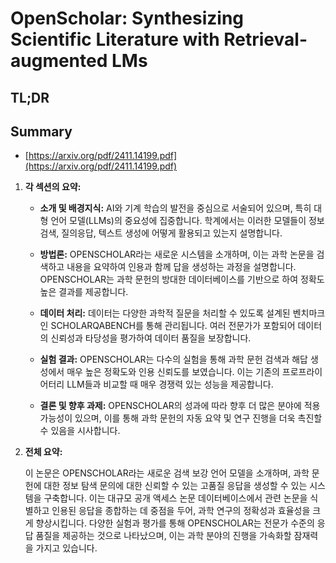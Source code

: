 # OpenScholar: Synthesizing Scientific Literature with Retrieval-augmented LMs
## TL;DR
## Summary
- [https://arxiv.org/pdf/2411.14199.pdf](https://arxiv.org/pdf/2411.14199.pdf)

1. **각 섹션의 요약:**

   - **소개 및 배경지식:**
     AI와 기계 학습의 발전을 중심으로 서술되어 있으며, 특히 대형 언어 모델(LLMs)의 중요성에 집중합니다. 학계에서는 이러한 모델들이 정보 검색, 질의응답, 텍스트 생성에 어떻게 활용되고 있는지 설명합니다.

   - **방법론:**
     OPENSCHOLAR라는 새로운 시스템을 소개하며, 이는 과학 논문을 검색하고 내용을 요약하여 인용과 함께 답을 생성하는 과정을 설명합니다. OPENSCHOLAR는 과학 문헌의 방대한 데이터베이스를 기반으로 하여 정확도 높은 결과를 제공합니다.

   - **데이터 처리:**
     데이터는 다양한 과학적 질문을 처리할 수 있도록 설계된 벤치마크인 SCHOLARQABENCH를 통해 관리됩니다. 여러 전문가가 포함되어 데이터의 신뢰성과 타당성을 평가하여 데이터 품질을 보장합니다.

   - **실험 결과:**
     OPENSCHOLAR는 다수의 실험을 통해 과학 문헌 검색과 해답 생성에서 매우 높은 정확도와 인용 신뢰도를 보였습니다. 이는 기존의 프로프라이어터리 LLM들과 비교할 때 매우 경쟁력 있는 성능을 제공합니다.

   - **결론 및 향후 과제:**
     OPENSCHOLAR의 성과에 따라 향후 더 많은 분야에 적용 가능성이 있으며, 이를 통해 과학 문헌의 자동 요약 및 연구 진행을 더욱 촉진할 수 있음을 시사합니다.

2. **전체 요약:**

   이 논문은 OPENSCHOLAR라는 새로운 검색 보강 언어 모델을 소개하며, 과학 문헌에 대한 정보 탐색 문의에 대한 신뢰할 수 있는 고품질 응답을 생성할 수 있는 시스템을 구축합니다. 이는 대규모 공개 액세스 논문 데이터베이스에서 관련 논문을 식별하고 인용된 응답을 종합하는 데 중점을 두어, 과학 연구의 정확성과 효율성을 크게 향상시킵니다. 다양한 실험과 평가를 통해 OPENSCHOLAR는 전문가 수준의 응답 품질을 제공하는 것으로 나타났으며, 이는 과학 분야의 진행을 가속화할 잠재력을 가지고 있습니다.